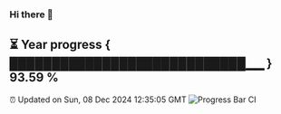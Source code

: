 ### Hi there 👋
⏳ Year progress { ████████████████████████████▁▁ } 93.59 %
---
⏰ Updated on Sun, 08 Dec 2024 12:35:05 GMT
![Progress Bar CI](https://github.com/liununu/liununu/workflows/Progress%20Bar%20CI/badge.svg)
